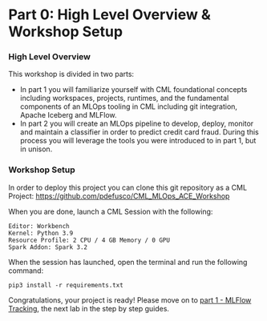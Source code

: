 # Part 0: High Level Overview & Workshop Setup

### High Level Overview

This workshop is divided in two parts:

* In part 1 you will familiarize yourself with CML foundational concepts including workspaces, projects, runtimes, and the fundamental components of an MLOps tooling in CML including git integration, Apache Iceberg and MLFlow.
* In part 2 you will create an MLOps pipeline to develop, deploy, monitor and maintain a classifier in order to predict credit card fraud. During this process you will leverage the tools you were introduced to in part 1, but in unison.

### Workshop Setup

In order to deploy this project you can clone this git repository as a CML Project: https://github.com/pdefusco/CML_MLOps_ACE_Workshop

When you are done, launch a CML Session with the following:

```
Editor: Workbench
Kernel: Python 3.9
Resource Profile: 2 CPU / 4 GB Memory / 0 GPU
Spark Addon: Spark 3.2
```

When the session has launched, open the terminal and run the following command:

```
pip3 install -r requirements.txt
```

Congratulations, your project is ready! Please move on to [part 1 - MLFlow Tracking](), the next lab in the step by step guides.
